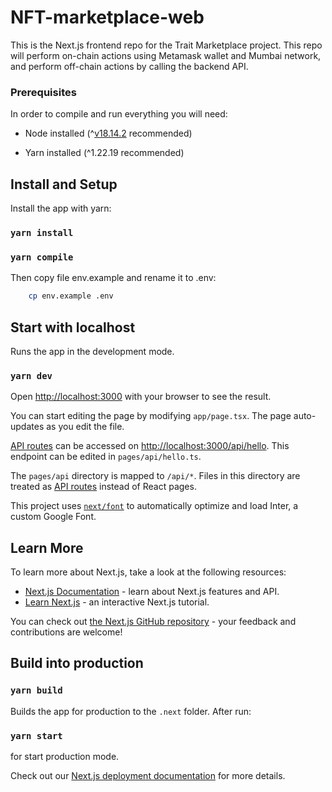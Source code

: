 # NFT-marketplace-web
This is the Next.js frontend repo for the Trait Marketplace project. This repo will perform on-chain actions using Metamask wallet and Mumbai network, and perform off-chain actions by calling the backend API.

### Prerequisites

In order to compile and run everything you will need:

- Node installed (^[v18.14.2](https://nodejs.org/en/blog/release/v18.14.2) recommended)

- Yarn installed (^1.22.19 recommended)

## Install and Setup

Install the app with yarn:

### `yarn install`

### `yarn compile`

Then copy file env.example and rename it to .env:
```sh
    cp env.example .env
```

## Start with localhost

Runs the app in the development mode.

### `yarn dev`

Open [http://localhost:3000](http://localhost:3000) with your browser to see the result.

You can start editing the page by modifying `app/page.tsx`. The page auto-updates as you edit the file.

[API routes](https://nextjs.org/docs/api-routes/introduction) can be accessed on [http://localhost:3000/api/hello](http://localhost:3000/api/hello). This endpoint can be edited in `pages/api/hello.ts`.

The `pages/api` directory is mapped to `/api/*`. Files in this directory are treated as [API routes](https://nextjs.org/docs/api-routes/introduction) instead of React pages.

This project uses [`next/font`](https://nextjs.org/docs/basic-features/font-optimization) to automatically optimize and load Inter, a custom Google Font.

## Learn More

To learn more about Next.js, take a look at the following resources:

- [Next.js Documentation](https://nextjs.org/docs) - learn about Next.js features and API.
- [Learn Next.js](https://nextjs.org/learn) - an interactive Next.js tutorial.

You can check out [the Next.js GitHub repository](https://github.com/vercel/next.js/) - your feedback and contributions are welcome!

## Build into production

### `yarn build`

Builds the app for production to the `.next` folder. After run:

### `yarn start`

for start production mode.

Check out our [Next.js deployment documentation](https://nextjs.org/docs/deployment) for more details.
